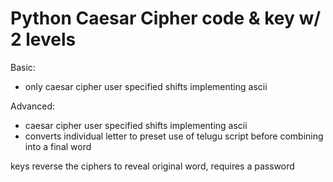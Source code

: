 # Python Caesar Cipher code & key w/ 2 levels

Basic:
  - only caesar cipher user specified shifts implementing ascii

Advanced:
  - caesar cipher user specified shifts implementing ascii
  - converts individual letter to preset use of telugu script before combining into a final word

keys reverse the ciphers to reveal original word, requires a password 
